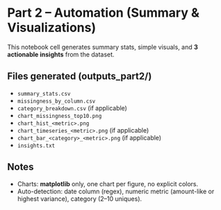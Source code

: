 # Part 2 – Automation (Summary & Visualizations)

This notebook cell generates summary stats, simple visuals, and **3 actionable insights** from the dataset.

## Files generated (outputs_part2/)
- `summary_stats.csv`
- `missingness_by_column.csv`
- `category_breakdown.csv` (if applicable)
- `chart_missingness_top10.png`
- `chart_hist_<metric>.png`
- `chart_timeseries_<metric>.png` (if applicable)
- `chart_bar_<category>_<metric>.png` (if applicable)
- `insights.txt`

## Notes
- Charts: **matplotlib** only, one chart per figure, no explicit colors.
- Auto-detection: date column (regex), numeric metric (amount-like or highest variance), category (2–10 uniques).
